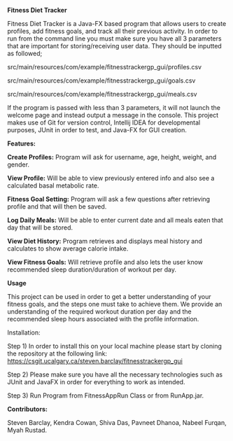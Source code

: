 **Fitness Diet Tracker**

Fitness Diet Tracker is a Java-FX based program that allows users to create profiles, add fitness goals, and track all their previous activity. In order to run from the command line you must make sure you have all 3 parameters that are important for storing/receiving user data. They should be inputted as followed; 

src/main/resources/com/example/fitnesstrackergp_gui/profiles.csv 

src/main/resources/com/example/fitnesstrackergp_gui/goals.csv 

src/main/resources/com/example/fitnesstrackergp_gui/meals.csv

If the program is passed with less than 3 parameters, it will not launch the welcome page and instead output a message in the console.
This project makes use of Git for version control, Intellij IDEA for developmental purposes, JUnit in order to test, and Java-FX for GUI creation.

**Features:**

**Create Profiles:** Program will ask for username, age, height, weight, and gender.

**View Profile:** Will be able to view previously entered info and also see a calculated basal metabolic rate.

**Fitness Goal Setting:** Program will ask a few questions after retrieving profile and that will then be saved.

**Log Daily Meals:** Will be able to enter current date and all meals eaten that day that will be stored.

**View Diet History:** Program retrieves and displays meal history and calculates to show average calorie intake.

**View Fitness Goals:** Will retrieve profile and also lets the user know recommended sleep duration/duration of workout per day.

**Usage**

This project can be used in order to get a better understanding of your fitness goals, and the steps one must take to achieve them. We provide an understanding of the required workout duration per day and the recommended sleep hours associated with the profile information.

Installation:

Step 1)
In order to install this on your local machine please start by cloning the repository at the following link: https://csgit.ucalgary.ca/steven.barclay/fitnesstrackergp_gui 

Step 2)
Please make sure you have all the necessary technologies such as JUnit and JavaFX in order for everything to work as intended.

Step 3)
Run Program from FitnessAppRun Class or from RunApp.jar.

**Contributors:**

Steven Barclay,
Kendra Cowan,
Shiva Das,
Pavneet Dhanoa,
Nabeel Furqan,
Myah Rustad.
